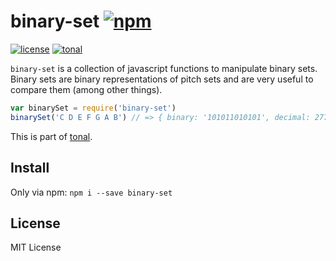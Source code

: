 # binary-set [![npm](https://img.shields.io/npm/v/binary-set.svg)](https://www.npmjs.com/package/binary-set)

[![license](https://img.shields.io/npm/l/binary-set.svg)](https://www.npmjs.com/package/binary-set)
[![tonal](https://img.shields.io/badge/tonal-binary--set-yellow.svg)](https://www.npmjs.com/package/tonal)


`binary-set` is a collection of javascript functions to manipulate binary sets. Binary sets are binary representations of pitch sets and are very useful to compare them (among other things).

```js
var binarySet = require('binary-set')
binarySet('C D E F G A B') // => { binary: '101011010101', decimal: 2773 }
```

This is part of [tonal](https://www.npmjs.com/package/tonal).

## Install

Only via npm: `npm i --save binary-set`

## License

MIT License

